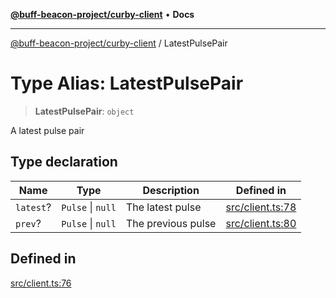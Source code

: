 [**@buff-beacon-project/curby-client**](../index.md) • **Docs**

***

[@buff-beacon-project/curby-client](../index.md) / LatestPulsePair

# Type Alias: LatestPulsePair

> **LatestPulsePair**: `object`

A latest pulse pair

## Type declaration

| Name | Type | Description | Defined in |
| ------ | ------ | ------ | ------ |
| `latest`? | `Pulse` \| `null` | The latest pulse | [src/client.ts:78](https://github.com/buff-beacon-project/curby-js-client/blob/95397f5e9fcc8ad57ef410c54473862e0b83bc59/src/client.ts#L78) |
| `prev`? | `Pulse` \| `null` | The previous pulse | [src/client.ts:80](https://github.com/buff-beacon-project/curby-js-client/blob/95397f5e9fcc8ad57ef410c54473862e0b83bc59/src/client.ts#L80) |

## Defined in

[src/client.ts:76](https://github.com/buff-beacon-project/curby-js-client/blob/95397f5e9fcc8ad57ef410c54473862e0b83bc59/src/client.ts#L76)
